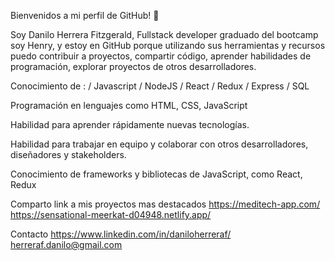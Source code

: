 Bienvenidos a mi perfil de GitHub! 👋

Soy Danilo Herrera Fitzgerald, Fullstack developer graduado del bootcamp soy Henry, y estoy en GitHub porque utilizando sus herramientas y recursos puedo contribuir a proyectos, compartir código, aprender habilidades de programación, explorar proyectos de otros desarrolladores.

Conocimiento de : / Javascript / NodeJS / React / Redux / Express / SQL 

Programación en lenguajes como HTML, CSS, JavaScript

Habilidad para aprender rápidamente nuevas tecnologías.

Habilidad para trabajar en equipo y colaborar con otros desarrolladores, diseñadores y stakeholders.

Conocimiento de frameworks y bibliotecas de JavaScript, como React, Redux

Comparto link a mis proyectos mas destacados
https://meditech-app.com/
https://sensational-meerkat-d04948.netlify.app/

Contacto
https://www.linkedin.com/in/daniloherreraf/
herreraf.danilo@gmail.com
